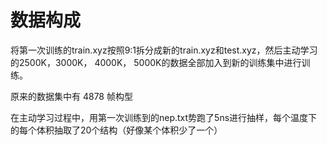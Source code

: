 
# 数据构成

将第一次训练的train.xyz按照9:1拆分成新的train.xyz和test.xyz，然后主动学习的2500K，3000K， 4000K， 5000K的数据全部加入到新的训练集中进行训练。

原来的数据集中有 4878 帧构型

在主动学习过程中，用第一次训练到的nep.txt势跑了5ns进行抽样，每个温度下的每个体积抽取了20个结构（好像某个体积少了一个）

